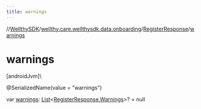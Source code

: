 ```yaml
---
title: warnings
---
```

//[WellthySDK](../../../index.html)/[wellthy.care.wellthysdk.data.onboarding](../index.html)/[RegisterResponse](index.html)/[warnings](warnings.html)



# warnings



[androidJvm]\




@SerializedName(value = "warnings")



var [warnings](warnings.html): [List](https://kotlinlang.org/api/latest/jvm/stdlib/kotlin.collections/-list/index.html)&lt;[RegisterResponse.Warnings](-warnings/index.html)&gt;? = null




